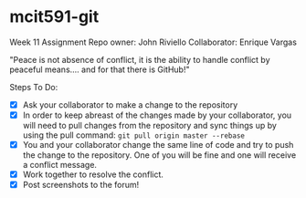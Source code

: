# mcit591-git

Week 11 Assignment
Repo owner: John Riviello
Collaborator: Enrique Vargas

"Peace is not absence of conflict, it is the ability to handle conflict by peaceful means.... and for that there is GitHub!"

Steps To Do:
- [x] Ask your collaborator to make a change to the repository
- [x] In order to keep abreast of the changes made by your collaborator, you will need to pull changes from the repository and sync things up by using the pull command: `git pull origin master --rebase`
- [x] You and your collaborator change the same line of code and try to push the change to the repository. One of you will be fine and one will receive a conflict message.
- [x] Work together to resolve the conflict.
- [X] Post screenshots to the forum!
